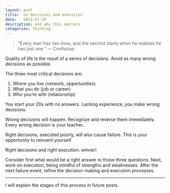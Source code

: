 ```yaml
---
layout: post
title:  on decisions and execution
date:   2022-07-29
description: and why this matters
categories: thinking
---
```

<blockquote>
    “Every man has two lives, and the second starts when he realizes he has just one.” — Confucius
</blockquote>
Quality of life is the result of a series of decisions.  Avoid as many wrong decisions as possible.

The three most critical decisions are:

<ol>
    <li>Where you live (network, opportunities)</li>
    <li>What you do (job or career)</li>
    <li>Who you’re with (relationship)</li>
</ol>

You start your 20s with no answers.  Lacking experience, you make wrong decisions.

Wrong decisions will happen.  Recognize and reverse them immediately.  Every wrong decision is your teacher.

Right decisions, executed poorly, will also cause failure.  This is your opportunity to reinvent yourself.

Right decisions and right execution: winner!

Consider first what would be a right answer to those three questions.  Next, work on execution, being mindful of strengths and weaknesses.  After the next failure event, refine the decision-making and execution processes.
<hr>
I will explain the stages of this process in future posts.
